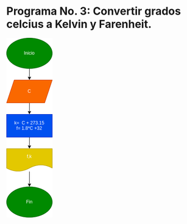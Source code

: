 # Programa No. 3: Convertir grados celcius a Kelvin y Farenheit.

![diagrama de flujo](diagrama.png "diagrama de flujo")
